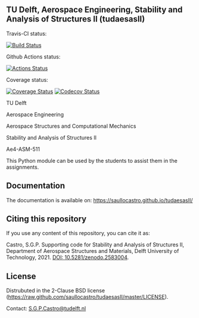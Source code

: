 TU Delft, Aerospace Engineering, Stability and Analysis of Structures II (tudaesasII)
---

Travis-CI status:

[![Build Status](https://travis-ci.org/saullocastro/tudaesasII.svg?branch=master)](https://travis-ci.org/saullocastro/tudaesasII)

Github Actions status:

[![Actions Status](https://github.com/saullocastro/tudaesasII/workflows/pytest/badge.svg)](https://github.com/saullocastro/tudaesasII/actions)

Coverage status:

[![Coverage Status](https://coveralls.io/repos/github/saullocastro/tudaesasII/badge.svg?branch=master)](https://coveralls.io/github/saullocastro/tudaesasII?branch=master)
[![Codecov Status](https://codecov.io/gh/saullocastro/tudaesasII/branch/master/graph/badge.svg?token=KD9D8G8D2P)](https://codecov.io/gh/saullocastro/tudaesasII)


TU Delft

Aerospace Engineering

Aerospace Structures and Computational Mechanics

Stability and Analysis of Structures II

Ae4-ASM-511


This Python module can be used by the students to assist them in the
assignments.

Documentation
-------------

The documentation is available on: https://saullocastro.github.io/tudaesasII/


Citing this repository
----------------------

If you use any content of this repository, you can cite it as:

Castro, S.G.P. Supporting code for Stability and Analysis of Structures II, Department of Aerospace Structures and Materials, Delft University of Technology, 2021. [DOI: 10.5281/zenodo.2583004](https://doi.org/10.5281/zenodo.2583004).


License
-------
Distrubuted in the 2-Clause BSD license (https://raw.github.com/saullocastro/tudaesasII/master/LICENSE).

Contact: S.G.P.Castro@tudelft.nl

